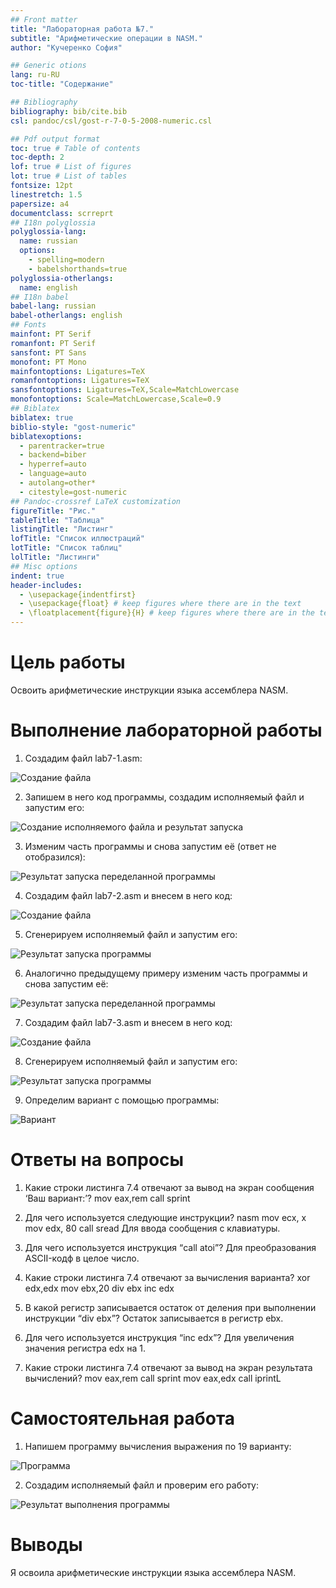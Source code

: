 ```yaml
---
## Front matter
title: "Лабораторная работа №7."
subtitle: "Арифметические операции в NASM."
author: "Кучеренко София"

## Generic otions
lang: ru-RU
toc-title: "Содержание"

## Bibliography
bibliography: bib/cite.bib
csl: pandoc/csl/gost-r-7-0-5-2008-numeric.csl

## Pdf output format
toc: true # Table of contents
toc-depth: 2
lof: true # List of figures
lot: true # List of tables
fontsize: 12pt
linestretch: 1.5
papersize: a4
documentclass: scrreprt
## I18n polyglossia
polyglossia-lang:
  name: russian
  options:
	- spelling=modern
	- babelshorthands=true
polyglossia-otherlangs:
  name: english
## I18n babel
babel-lang: russian
babel-otherlangs: english
## Fonts
mainfont: PT Serif
romanfont: PT Serif
sansfont: PT Sans
monofont: PT Mono
mainfontoptions: Ligatures=TeX
romanfontoptions: Ligatures=TeX
sansfontoptions: Ligatures=TeX,Scale=MatchLowercase
monofontoptions: Scale=MatchLowercase,Scale=0.9
## Biblatex
biblatex: true
biblio-style: "gost-numeric"
biblatexoptions:
  - parentracker=true
  - backend=biber
  - hyperref=auto
  - language=auto
  - autolang=other*
  - citestyle=gost-numeric
## Pandoc-crossref LaTeX customization
figureTitle: "Рис."
tableTitle: "Таблица"
listingTitle: "Листинг"
lofTitle: "Список иллюстраций"
lotTitle: "Список таблиц"
lolTitle: "Листинги"
## Misc options
indent: true
header-includes:
  - \usepackage{indentfirst}
  - \usepackage{float} # keep figures where there are in the text
  - \floatplacement{figure}{H} # keep figures where there are in the text
---
```


# Цель работы

Освоить арифметические инструкции языка ассемблера NASM.

# Выполнение лабораторной работы

1. Создадим файл lab7-1.asm:

![Создание файла](image/addfile.jpg)

2. Запишем в него код программы, создадим исполняемый файл и запустим его:

![Создание исполняемого файла и результат запуска](image/runfile7.jpg)

3. Изменим часть программы и снова запустим её (ответ не отобразился):

![Результат запуска переделанной программы](image/newrunfile7.jpg)

4. Создадим файл lab7-2.asm и внесем в него код:

![Создание файла](image/addfile2.jpg)

5. Сгенерируем исполняемый файл и запустим его:

![Результат запуска программы](image/runfile72.jpg)

6. Аналогично предыдущему примеру изменим часть программы и снова запустим её:

![Результат запуска переделанной программы](image/newrunfile72.jpg)

7. Создадим файл lab7-3.asm и внесем в него код:

![Создание файла](image/addfile3.jpg)

8. Сгенерируем исполняемый файл и запустим его:

![Результат запуска программы](image/newrunfile73.jpg)

9. Определим вариант с помощью программы:

![Вариант](image/variant.jpg)

# Ответы на вопросы

1. Какие строки листинга 7.4 отвечают за вывод на экран сообщения ‘Ваш
вариант:’?
mov eax,rem call sprint

2. Для чего используется следующие инструкции? nasm mov ecx, x mov edx, 80
call sread
Для ввода сообщения с клавиатуры.

3. Для чего используется инструкция “call atoi”?
Для преобразования ASCII-кодф в целое число.

4. Какие строки листинга 7.4 отвечают за вычисления варианта?
xor edx,edx mov ebx,20 div ebx inc edx

5. В какой регистр записывается остаток от деления при выполнении инструкции “div ebx”?
Остаток записывается в регистр ebx.

6. Для чего используется инструкция “inc edx”?
Для увеличения значения регистра edx на 1.

7. Какие строки листинга 7.4 отвечают за вывод на экран результата вычислений?
mov eax,rem call sprint mov eax,edx call iprintL

# Самостоятельная работа 

1. Напишем программу вычисления выражения по 19 варианту:

![Программа](image/program74.jpg)

2. Создадим исполняемый файл и проверим его работу:

![Результат выполнения программы](image/runfile74.jpg)

# Выводы

Я освоила арифметические инструкции языка ассемблера NASM.